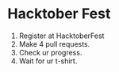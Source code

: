 # Hacktober Fest 
1. Register at HacktoberFest
2. Make 4 pull requests.
3. Check ur progress.
4. Wait for ur t-shirt.
